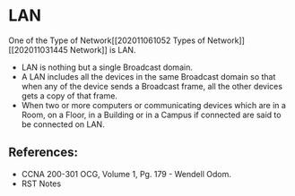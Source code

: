 # LAN

One of the Type of Network\[\[202011061052 Types of Network\]\] \[\[202011031445 Network\]\] is LAN.

* LAN is nothing but a single Broadcast domain.
* A LAN includes all the devices in the same Broadcast domain so that when any of the device sends a Broadcast frame, all the other devices gets a copy of that frame.
* When two or more computers or communicating devices which are in a Room, on a Floor, in a Building or in a Campus if connected are said to be connected on LAN.

## References:

* CCNA 200-301 OCG, Volume 1, Pg. 179 - Wendell Odom. 
* RST Notes


